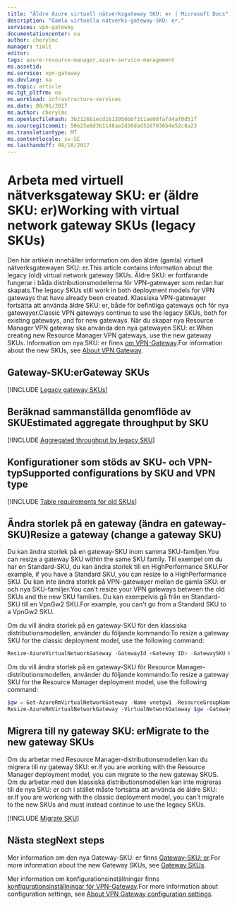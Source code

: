 ```yaml
---
title: "Äldre Azure virtuell nätverksgateway SKU: er | Microsoft Docs"
description: "Gamla virtuella nätverks-gateway-SKU: er."
services: vpn-gateway
documentationcenter: na
author: cherylmc
manager: timlt
editor: 
tags: azure-resource-manager,azure-service-management
ms.assetid: 
ms.service: vpn-gateway
ms.devlang: na
ms.topic: article
ms.tgt_pltfrm: na
ms.workload: infrastructure-services
ms.date: 08/01/2017
ms.author: cherylmc
ms.openlocfilehash: 3b2126b1ecd1613950bbf311ae08fafd4af0d51f
ms.sourcegitcommit: 50e23e8d3b1148ae2d36dad3167936b4e52c8a23
ms.translationtype: MT
ms.contentlocale: sv-SE
ms.lasthandoff: 08/18/2017
---
```

# <a name="working-with-virtual-network-gateway-skus-legacy-skus"></a><span data-ttu-id="c7927-103">Arbeta med virtuell nätverksgateway SKU: er (äldre SKU: er)</span><span class="sxs-lookup"><span data-stu-id="c7927-103">Working with virtual network gateway SKUs (legacy SKUs)</span></span>

<span data-ttu-id="c7927-104">Den här artikeln innehåller information om den äldre (gamla) virtuell nätverksgatewayen SKU: er.</span><span class="sxs-lookup"><span data-stu-id="c7927-104">This article contains information about the legacy (old) virtual network gateway SKUs.</span></span> <span data-ttu-id="c7927-105">Äldre SKU: er fortfarande fungerar i båda distributionsmodellerna för VPN-gatewayer som redan har skapats.</span><span class="sxs-lookup"><span data-stu-id="c7927-105">The legacy SKUs still work in both deployment models for VPN gateways that have already been created.</span></span> <span data-ttu-id="c7927-106">Klassiska VPN-gatewayer fortsätta att använda äldre SKU: er, både för befintliga gateways och för nya gatewayer.</span><span class="sxs-lookup"><span data-stu-id="c7927-106">Classic VPN gateways continue to use the legacy SKUs, both for existing gateways, and for new gateways.</span></span> <span data-ttu-id="c7927-107">När du skapar nya Resource Manager VPN gateway ska använda den nya gatewayen SKU: er.</span><span class="sxs-lookup"><span data-stu-id="c7927-107">When creating new Resource Manager VPN gateways, use the new gateway SKUs.</span></span> <span data-ttu-id="c7927-108">Information om nya SKU: er finns [om VPN-Gateway](vpn-gateway-about-vpngateways.md).</span><span class="sxs-lookup"><span data-stu-id="c7927-108">For information about the new SKUs, see [About VPN Gateway](vpn-gateway-about-vpngateways.md).</span></span>

## <span data-ttu-id="c7927-109"><a name="gwsku"></a>Gateway-SKU:er</span><span class="sxs-lookup"><span data-stu-id="c7927-109"><a name="gwsku"></a>Gateway SKUs</span></span>

[!INCLUDE [Legacy gateway SKUs](../../includes/vpn-gateway-gwsku-legacy-include.md)]

## <span data-ttu-id="c7927-110"><a name="agg"></a>Beräknad sammanställda genomflöde av SKU</span><span class="sxs-lookup"><span data-stu-id="c7927-110"><a name="agg"></a>Estimated aggregate throughput by SKU</span></span>

[!INCLUDE [Aggregated throughput by legacy SKU](../../includes/vpn-gateway-table-gwtype-legacy-aggtput-include.md)]

## <span data-ttu-id="c7927-111"><a name="config"></a>Konfigurationer som stöds av SKU- och VPN-typ</span><span class="sxs-lookup"><span data-stu-id="c7927-111"><a name="config"></a>Supported configurations by SKU and VPN type</span></span>

[!INCLUDE [Table requirements for old SKUs](../../includes/vpn-gateway-table-requirements-legacy-sku-include.md)]

## <span data-ttu-id="c7927-112"><a name="resize"></a>Ändra storlek på en gateway (ändra en gateway-SKU)</span><span class="sxs-lookup"><span data-stu-id="c7927-112"><a name="resize"></a>Resize a gateway (change a gateway SKU)</span></span>

<span data-ttu-id="c7927-113">Du kan ändra storlek på en gateway-SKU inom samma SKU-familjen.</span><span class="sxs-lookup"><span data-stu-id="c7927-113">You can resize a gateway SKU within the same SKU family.</span></span> <span data-ttu-id="c7927-114">Till exempel om du har en Standard-SKU, du kan ändra storlek till en HighPerformance SKU.</span><span class="sxs-lookup"><span data-stu-id="c7927-114">For example, if you have a Standard SKU, you can resize to a HighPerformance SKU.</span></span> <span data-ttu-id="c7927-115">Du kan inte ändra storlek på VPN-gatewayer mellan de gamla SKU: er och nya SKU-familjer.</span><span class="sxs-lookup"><span data-stu-id="c7927-115">You can't resize your VPN gateways between the old SKUs and the new SKU families.</span></span> <span data-ttu-id="c7927-116">Du kan exempelvis gå från en Standard-SKU till en VpnGw2 SKU.</span><span class="sxs-lookup"><span data-stu-id="c7927-116">For example, you can't go from a Standard SKU to a VpnGw2 SKU.</span></span> 

<span data-ttu-id="c7927-117">Om du vill ändra storlek på en gateway-SKU för den klassiska distributionsmodellen, använder du följande kommando:</span><span class="sxs-lookup"><span data-stu-id="c7927-117">To resize a gateway SKU for the classic deployment model, use the following command:</span></span>

```powershell
Resize-AzureVirtualNetworkGateway -GatewayId <Gateway ID> -GatewaySKU HighPerformance
```

<span data-ttu-id="c7927-118">Om du vill ändra storlek på en gateway-SKU för Resource Manager-distributionsmodellen, använder du följande kommando:</span><span class="sxs-lookup"><span data-stu-id="c7927-118">To resize a gateway SKU for the Resource Manager deployment model, use the following command:</span></span>

```powershell
$gw = Get-AzureRmVirtualNetworkGateway -Name vnetgw1 -ResourceGroupName testrg
Resize-AzureRmVirtualNetworkGateway -VirtualNetworkGateway $gw -GatewaySku HighPerformance
```

## <span data-ttu-id="c7927-119"><a name="migrate"></a>Migrera till ny gateway SKU: er</span><span class="sxs-lookup"><span data-stu-id="c7927-119"><a name="migrate"></a>Migrate to the new gateway SKUs</span></span>

<span data-ttu-id="c7927-120">Om du arbetar med Resource Manager-distributionsmodellen kan du migrera till ny gateway SKU: er.</span><span class="sxs-lookup"><span data-stu-id="c7927-120">If you are working with the Resource Manager deployment model, you can migrate to the new gateway SKUS.</span></span> <span data-ttu-id="c7927-121">Om du arbetar med den klassiska distributionsmodellen kan inte migreras till de nya SKU: er och i stället måste fortsätta att använda de äldre SKU: er.</span><span class="sxs-lookup"><span data-stu-id="c7927-121">If you are working with the classic deployment model, you can't migrate to the new SKUs and must instead continue to use the legacy SKUs.</span></span>

[!INCLUDE [Migrate SKU](../../includes/vpn-gateway-migrate-legacy-sku-include.md)]

## <a name="next-steps"></a><span data-ttu-id="c7927-122">Nästa steg</span><span class="sxs-lookup"><span data-stu-id="c7927-122">Next steps</span></span>

<span data-ttu-id="c7927-123">Mer information om den nya Gateway-SKU: er finns [Gateway-SKU: er](vpn-gateway-about-vpngateways.md#gwsku).</span><span class="sxs-lookup"><span data-stu-id="c7927-123">For more information about the new Gateway SKUs, see [Gateway SKUs](vpn-gateway-about-vpngateways.md#gwsku).</span></span>

<span data-ttu-id="c7927-124">Mer information om konfigurationsinställningar finns [konfigurationsinställningar för VPN-Gateway](vpn-gateway-about-vpn-gateway-settings.md).</span><span class="sxs-lookup"><span data-stu-id="c7927-124">For more information about configuration settings, see [About VPN Gateway configuration settings](vpn-gateway-about-vpn-gateway-settings.md).</span></span>